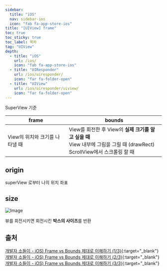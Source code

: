 ```yaml
---
sidebar:
  title: "iOS"
  nav: sidebar-ios
  icon: "fab fa-app-store-ios"
title: "[UIView] frame"
toc: true
toc_sticky: true
toc_label: 목차
tag: "UIView"
depth: 
  - title: "iOS"
    url: /ios/
    icon: "fab fa-app-store-ios"
  - title: "UIResponder"
    url: /ios/uiresponder/
    icon: "far fa-folder-open"
  - title: "UIView"
    url: /ios/uiresponder/uiview/
    icon: "far fa-folder-open"
---
```

SuperView 기준  

| frame     | bounds     |
|---    |---    |
| View의 위치와 크기를 나타낼 때     | View를 회전한 후 View의 **실제 크기를 알고 싶을 때**<br>View 내부에 그림을 그릴 때 (drawRect)<br>ScrollView에서 스크롤링 할 때     |

## origin
superView 로부터 나의 위치 좌표

## size
![Image](https://img1.daumcdn.net/thumb/R1280x0/?scode=mtistory2&fname=https%3A%2F%2Fblog.kakaocdn.net%2Fdn%2FPPEBm%2FbtqLXSQVU2L%2F8eapc4lmWdKVqCsTnQI1E0%2Fimg.png)

뷰를 회전시키면 회전시킨 **박스의 사이즈**를 반환
## 출처
[<i class="fas fa-link"></i> 개발자 소들이 - iOS) Frame vs Bounds 제대로 이해하기 (1/3)](https://babbab2.tistory.com/44){:target="_blank"}  
[<i class="fas fa-link"></i> 개발자 소들이 - iOS) Frame vs Bounds 제대로 이해하기 (2/3)](https://babbab2.tistory.com/45){:target="_blank"}  
[<i class="fas fa-link"></i> 개발자 소들이 - iOS) Frame vs Bounds 제대로 이해하기 (3/3)](https://babbab2.tistory.com/46){:target="_blank"}
